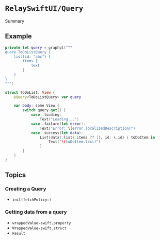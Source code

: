 # ``RelaySwiftUI/Query``

<!--@START_MENU_TOKEN@-->Summary<!--@END_MENU_TOKEN@-->

## Example

```swift
private let query = graphql("""
query ToDoListQuery {
    list(id: "abc") {
        items {
            text
        }
    }
}
""")

struct ToDoList: View {
    @Query<ToDoListQuery> var query

    var body: some View {
        switch query.get() {
            case .loading:
                Text("Loading...")
            case .failure(let error):
                Text("Error: \(error.localizedDescription)")
            case .success(let data):
                List(data?.list?.items ?? [], id: \.id) { toDoItem in
                    Text("\(toDoItem.text)")
                }
        }
    }
}
```

## Topics

### Creating a Query

- ``init(fetchPolicy:)``

### Getting data from a query

- ``wrappedValue-swift.property``
- ``WrappedValue-swift.struct``
- ``Result``

